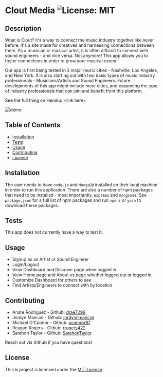# Clout Media ![License: MIT](https://img.shields.io/badge/License-MIT-yellow.svg)

## Description
What is Clout? It's a way to connect the music industry together like never before. It's a site made for creatives and harnessing connections between them. As a musician or musical artist, it is often difficult to connect with sound engineers - and vice versa. Not anymore! This app allows you to foster connections in order to grow your musical career. 

Our app is first being tested in 3 major music cities - Nashville, Los Angeles, and New York. It is also starting out with two basic types of music industry professionals - Musicians/Artists and Sound Engineers. Future developments of this app might include more cities, and expanding the type of industry professionals that can join and benefit from this platform. 

See the full thing on Heroku: ~link here~ 

![demo](./assets/demo.gif)

## Table of Contents
- [Installation](#installation)
- [Tests](#tests)
- [Usage](#usage)
- [Contributing](#contributing)
- [License](#license)

## Installation
The user needs to have `node.js` and `MongoDB` installed on their local machine in order to run this application. There are also a number of npm packages that need to be installed - most importantly, `express` and `mongoose`. See `package.json` for a full list of npm packages and run `npm i` or `yarn` to download these packages. 

## Tests
This app does not currently have a way to test it.

## Usage 
* Signup as an Artist or Sound Engineer
* Login/Logout 
* View Dashboard and Discover page when logged in 
* View Home page and About us page whether logged out or logged in 
* Customize Dashboard for others to see
* Find Artists/Engineers to connect with by location 


## Contributing
* Andre Rodriguez - Github: [drae7299](https://www.github.com/drae7299)
* Jordyn Mancini - Github: [jordynnmancini](https://www.github.com/jordynnmancini)
* Michael O'Connor - Github: [oconnor97](https://github.com/oconnor97)
* Reagan Rogers - Github: [rrogers422](https://github.com/rrogers422)
* Sarehon Taylor - Github: [SarehonTaylor](https://github.com/SarehonTaylor)

Reach out via Github if you have questions! 

## License 
 This is project is licensed under the [MIT License](https://opensource.org/licenses/BSD-3-Clause). 

 